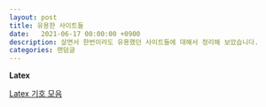 ```yaml
---
layout: post
title: 유용한 사이트들
date:   2021-06-17 00:00:00 +0900
description: 살면서 한번이라도 유용했던 사이트들에 대해서 정리해 보았습니다.
categories: 랜덤글
---
```


**Latex**

[Latex 기호 모음](https://jjycjnmath.tistory.com/117)
